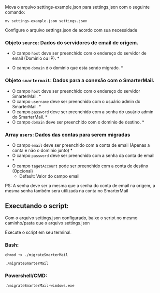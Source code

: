 

Mova o arquivo settings-example.json para settings.json com o seguinte comando:

``
  mv settings-example.json settings.json
``

Configure o arquivo settings.json de acordo com sua necessidade

### Objeto `source`:  Dados do servidores de email de origem. 

 - O campo `host` deve ser preenchido com o endereço do servidor de email (Dominio ou IP). *

 - O campo `domain` é o dominio que esta sendo migrado.  *

### Objeto `smartermail`: Dados para a conexão com o SmarterMail.
 - O campo `host` deve ser preenchido com o endereço do servidor SmarterMail. *
 - O campo `username` deve ser preenchido com o usuário admin do SmarterMail. *
 - O campo `password` deve ser preenchido com a senha do usuário admin do  SmarterMail. *
 - O campo `domain` deve ser preenchido com o dominio de destino. *


### Array `users`: Dados das contas para serem migradas
 - O campo `email` deve ser preenchido com a conta de email (Apenas a conta e não o dominio junto) *
 - O campo `password` deve ser preenchido com a senha da conta de email *
 - O campo `tagetAccount` pode ser preenchido com a conta de destino (Opcional)
    - Default: Valor do campo email

PS: A senha deve ser a mesma que a senha do conta de email na origem, a mesma senha também sera utilizada na conta no SmarterMail

## Executando o script:

Com o arquivo settings.json configurado, baixe o script no mesmo caminho/pasta que o arquivo settings.json

Execute o script em seu terminal:

### Bash:
`chmod +x ./migrateSmarterMail`

`./migrateSmarterMail` 

### Powershell/CMD:
`.\migrateSmarterMail-windows.exe`







